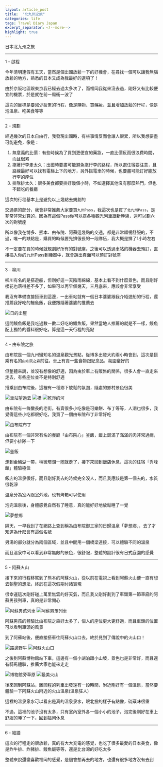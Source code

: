 ```yaml
---
layout: article_post
title:  "北九州之旅"
categories: life
tags: Travel Diary Japan
excerpt_separator: <!--more-->
highlight: true
---
```


日本北九州之旅

---
1 - 啟程

今年清明連假有五天，當然是個出國放鬆一下的好機會，在尋找一個可以讓我無腦放鬆的地方，熟悉的日本又成為我最好的選項了！

由於京阪地區跟東京我已經去過太多次了，而福岡我從來沒去過，剛好又有比較便宜的機票，於是就在前一周衝一波了

這次的目標是要減少疲累的行程，像是購物、買藥妝，並且增加放鬆的行程，像是泡溫泉、吃美食等等

<!--more-->

---
2 - 規劃

經過幾次的日本自由行，我發現出國時，有些事情反而會讓人很累，所以我想要盡可能避免，像是：

1. 無意義的比價：有些時候為了買到更便宜的藥妝，一直比價反而很浪費時間，而且很累
2. 拖著行李走太久：出國時要盡可能避免拖行李的路程，所以選住宿要注意，且路線最好可以找有電梯上下的地方，另外搭電車的時候，也要盡可能訂好能放行李的座位
3. 排隊排太久：很多美食都要排好幾個小時，不如選擇其他沒有那麼熱門，但也不錯吃的餐廳

這次的行程基本上是避免以上幾點去規劃的

交通票的部分，我會非常推薦大家要買`九州Pass`，我這次也是買了`北九州Pass`，是非常非常划算的，因為有這個Pass你可以搭各種觀光列車跟新幹線，還可以劃六次的對號座

所以像我在博多、熊本、由布院、阿蘇這幾點的交通，都是非常順暢舒服的，不過，唯一的缺點是，購買的時候要先排很長的一段隊伍，我大概是排了1小時左右

不一定要在買的時候就規劃好所有的對號座，之後可以透過車站的機器去預訂，直接插入你的九州Pass到機器中，就會跳出頁面可以預訂對號座

---
3 - 柳川

柳川有名的是搭遊船，但剛好這一天陰雨綿綿，基本上看不到什麼景色，而且剛好櫻花也落得差不多了，如果可以再早個幾天，三月底來，應該會非常享受

我沒有準備直接搭車到這邊，一出車站就有一個日本婆婆跟我介紹遊船的行程，還推薦我好吃的鰻魚飯，我便跟隨著婆婆的推薦去

<img src="https://i.imgur.com/sL9vmeb.jpg" alt="日的出屋" style="max-width:50%">

這間鰻魚飯是我吃過數一數二好吃的鰻魚飯，果然當地人推薦的就是不一樣，鰻魚配上獨特的醬料很好吃，算是這一天行程的亮點

---
4 - 由布院之旅

由布院是一個九州蠻知名的溫泉觀光景點，從博多出發大約兩小時會到，這次是搭乘有名的`由布院之森`前往，車上有賣一些食物跟紀念品，氛圍蠻好的

但整體來說，並沒有想像的舒適，因為由於車上有販售的關係，很多人會一直走來走去，有些座位並不是特別舒適

搭乘到由布院後，這裡有一種鄉下放鬆的氛圍，隨處的鄉村景色很美

<img src="https://i.imgur.com/sIwzrV5.jpg" alt="車站望過去" style="max-width:50%">

<img src="https://i.imgur.com/hzpxmpf.jpg" alt="橋" style="max-width:50%">

<img src="https://i.imgur.com/w5psgXm.jpg" alt="乾淨的河" style="max-width:50%">

由布院有一條蠻長的老街，有賣很多小吃像是可樂餅、布丁等等，人潮也很多，我覺得這些小吃都很好吃，我買了一個由布院布丁非常好吃

<img src="https://i.imgur.com/9TIle5d.jpg" alt="由布院布丁" style="max-width:50%">

由布院有一個非常有名的餐廳「由布院心」釜飯，飯上鋪滿了滿滿的肉非常過癮，但要小排隊一下

<img src="https://i.imgur.com/f88nODD.jpg" alt="釜飯" style="max-width:50%">

走到金鱗湖一帶，稍微環湖一圈就走了，接下來回到飯店休息，這次的住宿「秀峰館」體驗極佳

飯店的溫泉很好，而且剛好我去的時候完全沒人，而且我應該是第一個去的，水質很乾淨

溫泉分為室內跟室外池，也有烤箱可以使用

泡完溫泉後，身體感覺自然有了睡意，真的能好好地放鬆睡了一覺

<img src="https://i.imgur.com/l86xHPR.jpg" alt="夢想鄉" style="max-width:50%">

隔天，一早我到了在網路上查到稱為由布院御三家的日歸溫泉「夢想鄉」，去了才知道為什麼會有這個名號

男湯的部分就分為兩個區域，並且中間用一個橋梁連接，可以體驗不同的溫泉

而且溫泉中可以看到非常無敵的景色，很舒服，整體的設計很有日式庭園的感覺

--- 
5 - 阿蘇火山

接下來的行程移駕到了熊本的阿蘇火山，從以前在電視上看到阿蘇火山便一直有想去朝聖的想法，終於在這次假期付諸實現

很幸運這次剛好碰上萬里無雲的好天氣，而且我又剛好劃到了車頭第一節車廂的阿蘇男孩列車，真的是非常開心

<img src="https://i.imgur.com/d5Pl2AL.jpg" alt="阿蘇男孩列車" style="max-width:50%">

<img src="https://i.imgur.com/RYyha6N.jpg" alt="阿蘇男孩列車" style="max-width:50%">

阿蘇男孩的體驗比由布院之森好太多了，個人的座位更大更舒適，而且車頭的位置可以看到車頭的風景

到了阿蘇站後，便直接搭車往阿蘇火山口去，終於見到了傳說中的火山口！

<img src="https://i.imgur.com/OFxjzeO.jpg" alt="路邊野牛" style="max-width:50%">

<img src="https://i.imgur.com/XwMJvpX.jpg" alt="阿蘇火山口" style="max-width:50%">

之後到阿蘇博物館站下車，這邊有一個小湖泊跟小山坡，景色也是非常好，而且還有騎馬體驗，推薦大家也能來走走

<img src="https://i.imgur.com/eO81skO.jpg" alt="博物館旁草原" style="max-width:50%">
<img src="https://i.imgur.com/6U9hkOu.jpg" alt="最美火山" style="max-width:50%">

後來回到阿蘇站，離回程的列車出發還有一段時間，附近剛好有一個溫泉，當然要體驗一下阿蘇火山附近的火山溫泉(溫泉狂人)

這裡的溫泉泉水可以看出是真的溫泉泉水，跟北投的樣子有點像，硫磺味很重

不過，這裡的池子沒有太多，只有室內室外各一個小小的池子，泡完後剛好在車上舒服的睡了一下，回到福岡休息

---

6 - 結語

這次的行程走的很放鬆，真的有大大充電的感覺，也吃了很多最愛的日本美食，像是炸牛排、炸豬排、鰻魚飯等等，還是比台灣的好吃太多

整體來說還蠻喜歡福岡的感覺，是個會想再去的地方，也還有很多地方沒有去到



